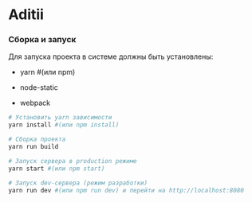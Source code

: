 # Aditii

### Cборка и запуск

Для запуска проекта в системе должны быть установлены:

- yarn #(или npm)

- node-static

- webpack

```bash
# Установить yarn зависимости
yarn install #(или npm install)
```

```bash
# Сборка проекта
yarn run build

# Запуск сервера в production режиме
yarn start #(или npm start)

# Запуск dev-сервера (режим разработки)
yarn run dev #(или npm run dev) и перейти на http://localhost:8080
```